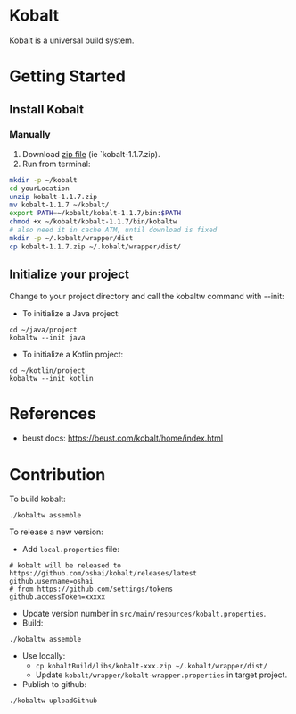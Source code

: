 # Kobalt

Kobalt is a universal build system.

# Getting Started

## Install Kobalt
### Manually
1. Download [zip file](https://github.com/oshai/kobalt/releases/latest) (ie `kobalt-1.1.7.zip).
2. Run from terminal:
```bash
mkdir -p ~/kobalt
cd yourLocation
unzip kobalt-1.1.7.zip
mv kobalt-1.1.7 ~/kobalt/
export PATH=~/kobalt/kobalt-1.1.7/bin:$PATH
chmod +x ~/kobalt/kobalt-1.1.7/bin/kobaltw
# also need it in cache ATM, until download is fixed
mkdir -p ~/.kobalt/wrapper/dist
cp kobalt-1.1.7.zip ~/.kobalt/wrapper/dist/
```

## Initialize your project

Change to your project directory and call the kobaltw command with --init:
- To initialize a Java project:
```
cd ~/java/project
kobaltw --init java
```
- To initialize a Kotlin project:
```
cd ~/kotlin/project
kobaltw --init kotlin
```

# References

- beust docs: https://beust.com/kobalt/home/index.html


# Contribution 
To build kobalt:
```
./kobaltw assemble
```
To release a new version:
- Add `local.properties` file:
```
# kobalt will be released to https://github.com/oshai/kobalt/releases/latest
github.username=oshai  
# from https://github.com/settings/tokens
github.accessToken=xxxxx
```
- Update version number in `src/main/resources/kobalt.properties`.
- Build:
```
./kobaltw assemble
```
- Use locally:
  - `cp kobaltBuild/libs/kobalt-xxx.zip ~/.kobalt/wrapper/dist/`
  - Update `kobalt/wrapper/kobalt-wrapper.properties` in target project.
- Publish to github:
```
./kobaltw uploadGithub
```